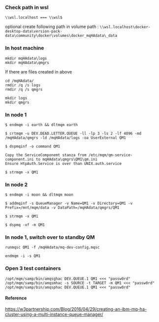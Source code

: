 ### Check path in wsl

 `\\wsl.localhost === \\wsl$` 

optional create following path in volume path : `\\wsl.localhost\docker-desktop-data\version-pack-data\community\docker\volumes\docker_mqHAdata\_data`  

### In host machine
```
mkdir mqHAdata\logs
mkdir mqHAdata\qmgrs
```

If there are files created in above
```
cd /mqHAdata/
rmdir /q /s logs
rmdir /q /s qmgrs

mkdir logs
mkdir qmgrs
```

### In node 1
```
$ endmqm -i earth && dltmqm earth

$ crtmqm -u DEV.DEAD.LETTER.QUEUE -ll -lp 3 -ls 2 -lf 4096 -md /mqHAdata/qmgrs -ld /mqHAdata/logs -oa UserExternal QM1

$ dspmqinf -o command QM1

Copy the ServiceComponemt stanza from /etc/mqm/qm-service-component.ini to mqHAdata\qmgrs\QM1\qm.ini
Ensure HtpAuth.Service is over than UNIX.auth.service

$ strmqm -x QM1
```

### In node 2
```
$ endmqm -i moon && dltmqm moon

$ addmqinf -s QueueManager -v Name=QM1 -v Directory=QM1 -v Prefix=/mnt/mqm/data -v DataPath=/mqHAdata/qmgrs/QM1

$ strmqm -x QM1

$ dspmq -xf -m QM1
```

### In node 1, switch over to standby QM
```
runmqsc QM1 -f /mqHAdata/mq-dev-config.mqsc

endmqm -i -s QM1
```

### Open 3 test containers
```
/opt/mqm/samp/bin/amqsghac DEV.QUEUE.1 QM1 <<< "passw0rd"
/opt/mqm/samp/bin/amqsmhac -s SOURCE -t TARGET -m QM1 <<< "passw0rd"
/opt/mqm/samp/bin/amqsphac DEV.QUEUE.1 QM1 <<< "passw0rd"
```


#### Reference
 https://w3partnership.com/Blog/2016/04/29/creating-an-ibm-mq-ha-cluster-using-a-multi-instance-queue-manager/